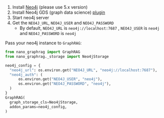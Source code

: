 1. Install [Neo4j](https://neo4j.com/docs/operations-manual/current/installation/) (please use 5.x version)
2. Install Neo4j GDS (graph data science) [plugin](https://neo4j.com/docs/graph-data-science/current/installation/neo4j-server/)
3. Start neo4j server
4. Get the `NEO4J_URL`,  `NEO4J_USER` and `NEO4J_PASSWORD`
   - By default, `NEO4J_URL` is `neo4j://localhost:7687` ,  `NEO4J_USER` is `neo4j` and `NEO4J_PASSWORD` is `neo4j`

Pass your neo4j instance to `GraphRAG`:

```python
from nano_graphrag import GraphRAG
from nano_graphrag._storage import Neo4jStorage

neo4j_config = {
  "neo4j_url": os.environ.get("NEO4J_URL", "neo4j://localhost:7687"),
  "neo4j_auth": (
      os.environ.get("NEO4J_USER", "neo4j"),
      os.environ.get("NEO4J_PASSWORD", "neo4j"),
  )
}
GraphRAG(
  graph_storage_cls=Neo4jStorage,
  addon_params=neo4j_config,
)
```



